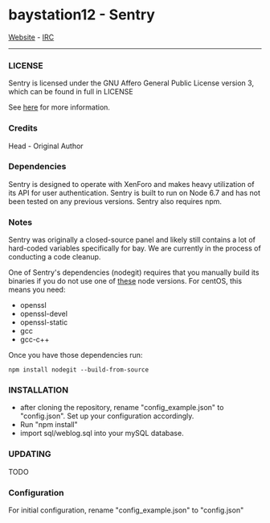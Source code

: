 # baystation12 - Sentry

[Website](http://baystation12.net/) - [IRC](irc://irc.sorcery.net/#codershuttle)

---

### LICENSE
Sentry is licensed under the GNU Affero General Public License version 3, which can be found in full in LICENSE

See [here](https://www.gnu.org/licenses/why-affero-gpl.html) for more information.

### Credits
Head - Original Author

### Dependencies
Sentry is designed to operate with XenForo and makes heavy utilization of its API for user authentication.
Sentry is built to run on Node 6.7 and has not been tested on any previous versions. Sentry also requires npm.

### Notes
Sentry was originally a closed-source panel and likely still contains a lot of hard-coded variables specifically for bay. We are currently in the process of conducting a code cleanup.

One of Sentry's dependencies (nodegit) requires that you manually build its binaries if you do not use one of [these](https://github.com/nodegit/nodegit/blob/master/.travis.yml#L15) node versions. For centOS, this means you need:
 - openssl
 - openssl-devel
 - openssl-static
 - gcc
 - gcc-c++

Once you have those dependencies run:

    npm install nodegit --build-from-source

### INSTALLATION
 - after cloning the repository, rename "config_example.json" to "config.json". Set up your configuration accordingly.
 - Run "npm install"
 - import sql/weblog.sql into your mySQL database.

### UPDATING
TODO

### Configuration
For initial configuration, rename "config_example.json" to "config.json"
